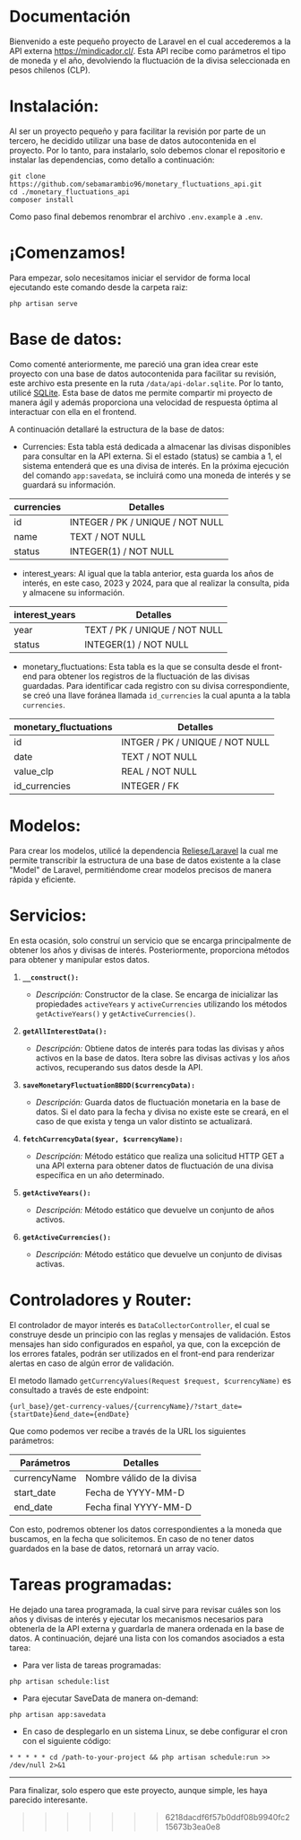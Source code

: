 # Documentación
Bienvenido a este pequeño proyecto de Laravel en el cual accederemos a la API externa https://mindicador.cl/. Esta API recibe como parámetros el tipo de moneda y el año, devolviendo la fluctuación de la divisa seleccionada en pesos chilenos (CLP).
# Instalación:
Al ser un proyecto pequeño y para facilitar la revisión por parte de un tercero, he decidido utilizar una base de datos autocontenida en el proyecto. Por lo tanto, para instalarlo, solo debemos clonar el repositorio e instalar las dependencias, como detallo a continuación:
```
git clone https://github.com/sebamarambio96/monetary_fluctuations_api.git
cd ./monetary_fluctuations_api
composer install
```
Como paso final debemos renombrar el archivo ```.env.example``` a ```.env```.
# ¡Comenzamos!
Para empezar, solo necesitamos iniciar el servidor de forma local ejecutando este comando desde la carpeta raiz:
```
php artisan serve
```
# Base de datos:
Como comenté anteriormente, me pareció una gran idea crear este proyecto con una base de datos autocontenida para facilitar su revisión, este archivo esta presente en la ruta ```/data/api-dolar.sqlite```. Por lo tanto, utilicé [SQLite](https://www.sqlite.org/index.html). Esta base de datos me permite compartir mi proyecto de manera ágil y además proporciona una velocidad de respuesta óptima al interactuar con ella en el frontend.

A continuación detallaré la estructura de la base de datos:

- Currencies: Esta tabla está dedicada a almacenar las divisas disponibles para consultar en la API externa. Si el estado (status) se cambia a 1, el sistema entenderá que es una divisa de interés. En la próxima ejecución del comando ```app:savedata```, se incluirá como una moneda de interés y se guardará su información.

| currencies | Detalles |
| ------ | ------ |
| id | INTEGER / PK / UNIQUE / NOT NULL|
| name | TEXT / NOT NULL |
| status | INTEGER(1) / NOT NULL |

- interest_years: Al igual que la tabla anterior, esta guarda los años de interés, en este caso, 2023 y 2024, para que al realizar la consulta, pida y almacene su información.

| interest_years | Detalles |
| ------ | ------ |
| year | TEXT / PK / UNIQUE / NOT NULL |
| status | INTEGER(1) / NOT NULL |

- monetary_fluctuations: Esta tabla es la que se consulta desde el front-end para obtener los registros de la fluctuación de las divisas guardadas. Para identificar cada registro con su divisa correspondiente, se creó una llave foránea llamada ```id_currencies``` la cual apunta a la tabla ```currencies```.

| monetary_fluctuations | Detalles |
| ------ | ------ |
| id | INTGER / PK / UNIQUE / NOT NULL |
| date | TEXT / NOT NULL |
| value_clp | REAL / NOT NULL |
| id_currencies | INTEGER / FK |

# Modelos:
Para crear los modelos, utilicé la dependencia [Reliese/Laravel](https://github.com/reliese/laravel) la cual me permite transcribir la estructura de una base de datos existente a la clase "Model" de Laravel, permitiéndome crear modelos precisos de manera rápida y eficiente.

# Servicios:
En esta ocasión, solo construí un servicio que se encarga principalmente de obtener los años y divisas de interés. Posteriormente, proporciona métodos para obtener y manipular estos datos.

1. **`__construct():`**
   - *Descripción:* Constructor de la clase. Se encarga de inicializar las propiedades `activeYears` y `activeCurrencies` utilizando los métodos `getActiveYears()` y `getActiveCurrencies()`.

2. **`getAllInterestData():`**
   - *Descripción:* Obtiene datos de interés para todas las divisas y años activos en la base de datos. Itera sobre las divisas activas y los años activos, recuperando sus datos desde la API.

3. **`saveMonetaryFluctuationBBDD($currencyData):`**
   - *Descripción:* Guarda datos de fluctuación monetaria en la base de datos. Si el dato para la fecha y divisa no existe este se creará, en el caso de que exista y tenga un valor distinto se actualizará.

4. **`fetchCurrencyData($year, $currencyName):`**
   - *Descripción:* Método estático que realiza una solicitud HTTP GET a una API externa para obtener datos de fluctuación de una divisa específica en un año determinado.

5. **`getActiveYears():`**
   - *Descripción:* Método estático que devuelve un conjunto de años activos.

6. **`getActiveCurrencies():`**
   - *Descripción:* Método estático que devuelve un conjunto de divisas activas.

# Controladores y Router:
El controlador de mayor interés es ```DataCollectorController```, el cual se construye desde un principio con las reglas y mensajes de validación. Estos mensajes han sido configurados en español, ya que, con la excepción de los errores fatales, podrán ser utilizados en el front-end para renderizar alertas en caso de algún error de validación.

El metodo llamado ```getCurrencyValues(Request $request, $currencyName)``` es consultado a través de este endpoint:
```
{url_base}/get-currency-values/{currencyName}/?start_date={startDate}&end_date={endDate}
```
Que como podemos ver recibe a través de la URL los siguientes parámetros:

| Parámetros | Detalles |
| ------ | ------ |
| currencyName | Nombre válido de la divisa | 
| start_date | Fecha de YYYY-MM-D |
| end_date | Fecha final YYYY-MM-D |

Con esto, podremos obtener los datos correspondientes a la moneda que buscamos, en la fecha que solicitemos. En caso de no tener datos guardados en la base de datos, retornará un array vacío.
# Tareas programadas:
He dejado una tarea programada, la cual sirve para revisar cuáles son los años y divisas de interés y ejecutar los mecanismos necesarios para obtenerla de la API externa y guardarla de manera ordenada en la base de datos. A continuación, dejaré una lista con los comandos asociados a esta tarea:

-   Para ver lista de tareas programadas:
```
php artisan schedule:list
```

-   Para ejecutar SaveData de manera on-demand:
```
php artisan app:savedata
```
- En caso de desplegarlo en un sistema Linux, se debe configurar el cron con el siguiente código:
```
* * * * * cd /path-to-your-project && php artisan schedule:run >> /dev/null 2>&1
```



------
Para finalizar, solo espero que este proyecto, aunque simple, les haya parecido interesante.
>>>>>>> 6218dacdf6f57b0ddf08b9940fc215673b3ea0e8
